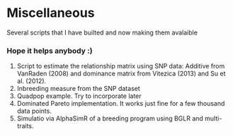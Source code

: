 # Miscellaneous

Several scripts that I have builted and now making them avalaible

### Hope it helps anybody :)

1. Script to estimate the relationship matrix using SNP data: Additive from VanRaden (2008) and dominance matrix from Vitezica (2013) and Su et al. (2012).
2. Inbreeding measure from the SNP dataset
3. Quadpop example. Try to incorporate later
4. Dominated Pareto implementation. It works just fine for a few thousand data points.
5. Simulatio via AlphaSimR of a breeding program using BGLR and multi-traits.  
